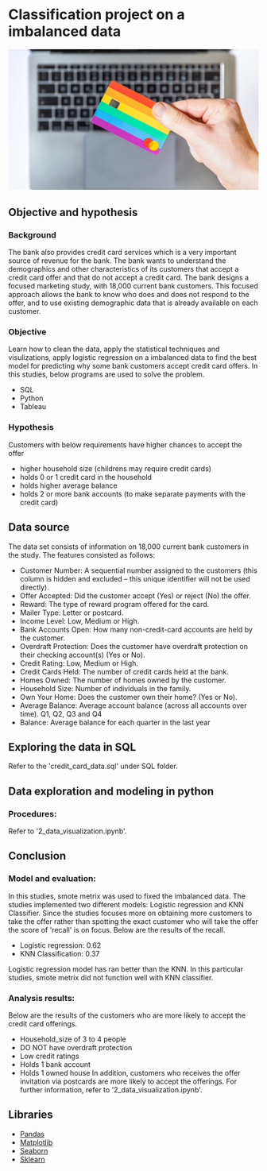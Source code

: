 # Classification project on a imbalanced data 
![Screenshot](image/image2.jpg)

## Objective and hypothesis
### Background
The bank also provides credit card services which is a very important source of revenue for the bank. The bank wants to understand the demographics and other characteristics of its customers that accept a credit card offer and that do not accept a credit card. The bank designs a focused marketing study, with 18,000 current bank customers. This focused approach allows the bank to know who does and does not respond to the offer, and to use existing demographic data that is already available on each customer.

### Objective 
Learn how to clean the data, apply the statistical techniques and visulizations, apply logistic regression on a imbalanced data to find the best model for predicting why some bank customers accept credit card offers. 
In this studies, below programs are used to solve the problem.

- SQL
- Python
- Tableau

### Hypothesis
Customers with below requirements have higher chances to accept the offer
- higher household size (childrens may require credit cards)
- holds 0 or 1 credit card in the household
- holds higher average balance
- holds 2 or more bank accounts (to make separate payments with the credit card)


## Data source
The data set consists of information on 18,000 current bank customers in the study. 
The features consisted as follows:
- Customer Number: A sequential number assigned to the customers (this column is hidden and excluded – this unique identifier will not be used directly).
- Offer Accepted: Did the customer accept (Yes) or reject (No) the offer.
- Reward: The type of reward program offered for the card.
- Mailer Type: Letter or postcard.
- Income Level: Low, Medium or High.
- Bank Accounts Open: How many non-credit-card accounts are held by the customer.
- Overdraft Protection: Does the customer have overdraft protection on their checking account(s) (Yes or No).
- Credit Rating: Low, Medium or High.
- Credit Cards Held: The number of credit cards held at the bank.
- Homes Owned: The number of homes owned by the customer.
- Household Size: Number of individuals in the family.
- Own Your Home: Does the customer own their home? (Yes or No).
- Average Balance: Average account balance (across all accounts over time). Q1, Q2, Q3 and Q4
- Balance: Average balance for each quarter in the last year

## Exploring the data in SQL 
Refer to the 'credit_card_data.sql' under SQL folder.

## Data exploration and modeling in python
### Procedures:
Refer to '2_data_visualization.ipynb'.


## Conclusion 
### Model and evaluation:
In this studies, smote metrix was used to fixed the imbalanced data.
The studies implemented two different models: Logistic regression and KNN Classifier.
Since the studies focuses more on obtaining more customers to take the offer rather than spotting the exact customer who will take the offer the score of 'recall' is on focus.
Below are the results of the recall.

- Logistic regression: 0.62
- KNN Classification: 0.37

Logistic regression model has ran better than the KNN.
In this particular studies, smote metrix did not function well with KNN classifier.

### Analysis results:
Below are the results of the customers who are more likely to accept the credit card offerings.
- Household_size of 3 to 4 people
- DO NOT have overdraft protection
- Low credit ratings
- Holds 1 bank account
- Holds 1 owned house
In addition, customers who receives the offer invitation via postcards are more likely to accept the offerings.
For further information, refer to '2_data_visualization.ipynb'.


## Libraries
- [Pandas](https://pandas.pydata.org/)
- [Matplotlib](https://matplotlib.org/stable/contents.html)
- [Seaborn](https://seaborn.pydata.org/)
- [Sklearn](https://scikit-learn.org/stable/)
